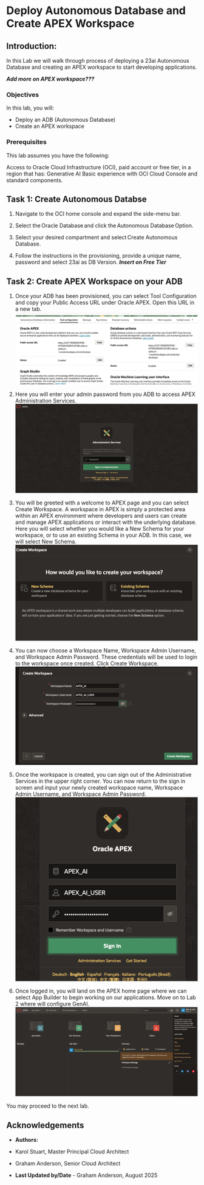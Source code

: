 # Deploy Autonomous Database and Create APEX Workspace

## Introduction: 

In this Lab we will walk through process of deploying a 23ai Autonomous Database and creating an APEX workspace to start developing applications.

***Add more on APEX workspace???***

### Objectives

In this lab, you will:
* Deploy an ADB (Autonomous Database)
* Create an APEX workspace

### Prerequisites

This lab assumes you have the following:

Access to Oracle Cloud Infrastructure (OCI), paid account or free tier, in a region that has:
Generative AI
Basic experience with OCI Cloud Console and standard components.

## Task 1: Create Autonomous Databse

1. Navigate to the OCI home console and expand the side-menu bar. 

2. Select the Oracle Database and click the Autonomous Database Option. 

3. Select your desired compartment and select Create Autonomous Database.  

4. Follow the instructions in the provisioning, provide a unique name, password and select 23ai as DB Version. ***Insert on Free Tier*** 

## Task 2: Create APEX Workspace on your ADB

1. Once your ADB has been provisioned, you can select Tool Configuration and copy your Public Access URL under Oracle APEX. Open this URL in a new tab. 
    ![ADB Tool COnfiguration](./images/adbToolConfiguration.png  "")

2. Here you will enter your admin password from you ADB to access APEX Administration Services.
    ![Workspace Login](./images/workspaceLogin.png  "")

3. You will be greeted with a welcome to APEX page and you can select Create Workspace. A workspace in APEX is simply a protected area within an APEX environment where developers and users can create and manage APEX applications or interact with the underlying database. Here you will select whether you would like a New Schema for your workspace, or to use an existing Schema in your ADB. In this case, we will select New Schema.
    ![Workspace Creation](./images/workspaceCreation.png  "")

4. You can now choose a Workspace Name, Workspace Admin Username, and Workspace Admin Password. These credentials will be used to login to the workspace once created. Click Create Workspace.
    ![Workspace Credentials](./images/workspaceCredentials.png  "")

5. Once the workspace is created, you can sign out of the Administrative Services in the upper right corner. You can now return to the sign in screen and input your newly created workspace name, Workspace Admin Username, and Workspace Admin Password.
    ![Workspace First Login](./images/workspaceFirstLogin.png  "")

6. Once logged in, you will land on the APEX home page where we can select App Builder to begin working on our applications. Move on to Lab 2 where will configure GenAI.
    ![APEX Home Page](./images/apexHomePage.png  "")

You may proceed to the next lab.

## Acknowledgements

* **Authors:**
* Karol Stuart, Master Principal Cloud Architect 
* Graham Anderson, Senior Cloud Architect 

* **Last Updated by/Date** - Graham Anderson, August 2025